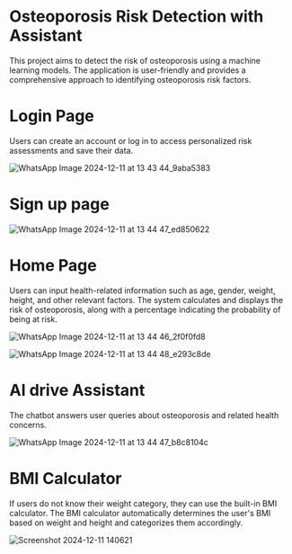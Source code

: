 # Osteoporosis Risk Detection with Assistant
This project aims to detect the risk of osteoporosis using a machine learning models. The application is user-friendly and provides a comprehensive approach to identifying osteoporosis risk factors.

# Login Page
Users can create an account or log in to access personalized risk assessments and save their data.

![WhatsApp Image 2024-12-11 at 13 43 44_9aba5383](https://github.com/user-attachments/assets/6535deec-d89f-4c87-a260-16bc02c4d71e)
# Sign up page
![WhatsApp Image 2024-12-11 at 13 44 47_ed850622](https://github.com/user-attachments/assets/a4279539-c537-4562-aa72-a4a0adb6b516)

# Home Page
Users can input health-related information such as age, gender, weight, height, and other relevant factors.
The system calculates and displays the risk of osteoporosis, along with a percentage indicating the probability of being at risk. 

![WhatsApp Image 2024-12-11 at 13 44 46_2f0f0fd8](https://github.com/user-attachments/assets/6ad2512b-a48e-4a85-8460-592277d4d5cb)

![WhatsApp Image 2024-12-11 at 13 44 48_e293c8de](https://github.com/user-attachments/assets/e2fc6d36-b11c-422f-b152-a5db948254c4)

# AI drive Assistant
The chatbot answers user queries about osteoporosis and related health concerns.

![WhatsApp Image 2024-12-11 at 13 44 47_b8c8104c](https://github.com/user-attachments/assets/6323dd9e-75ae-455f-86ec-474cb4cea529)

# BMI Calculator 
If users do not know their weight category, they can use the built-in BMI calculator.
The BMI calculator automatically determines the user's BMI based on weight and height and categorizes them accordingly.

![Screenshot 2024-12-11 140621](https://github.com/user-attachments/assets/683c1372-6d9a-4501-9d4b-296433ef6964)


